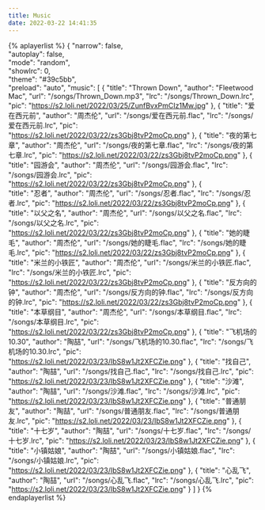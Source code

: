 ```yaml
---
title: Music
date: 2022-03-22 14:41:35
---
```


{% aplayerlist %}
{
    "narrow": false,                         
    "autoplay": false,                        
    "mode": "random",                        
    "showlrc": 0,                        
    "theme": "#39c5bb",	                     
    "preload": "auto",
    "music": [
         {
            "title": "Thrown Down",
            "author": "Fleetwood Mac",
            "url": "/songs/Thrown_Down.mp3",
            "lrc": "/songs/Thrown_Down.lrc",
            "pic": "https://s2.loli.net/2022/03/25/ZunfBvxPmCIz1Mw.jpg"
        },
         {
            "title": "爱在西元前",
            "author": "周杰伦",
            "url": "/songs/爱在西元前.flac",
            "lrc": "/songs/爱在西元前.lrc",
            "pic": "https://s2.loli.net/2022/03/22/zs3Gbj8tvP2moCp.png"
        },
         {
            "title": "夜的第七章",
            "author": "周杰伦",
            "url": "/songs/夜的第七章.flac",
            "lrc": "/songs/夜的第七章.lrc",
            "pic": "https://s2.loli.net/2022/03/22/zs3Gbj8tvP2moCp.png"
        },
         {
            "title": "园游会",
            "author": "周杰伦",
            "url": "/songs/园游会.flac",
            "lrc": "/songs/园游会.lrc",
            "pic": "https://s2.loli.net/2022/03/22/zs3Gbj8tvP2moCp.png"
        },
        {    
            "title": "忍者",
            "author": "周杰伦",
            "url": "/songs/忍者.flac",
            "lrc": "/songs/忍者.lrc",
            "pic": "https://s2.loli.net/2022/03/22/zs3Gbj8tvP2moCp.png"
        },
         {
            "title": "以父之名",
            "author": "周杰伦",
            "url": "/songs/以父之名.flac",
            "lrc": "/songs/以父之名.lrc",
            "pic": "https://s2.loli.net/2022/03/22/zs3Gbj8tvP2moCp.png"
        },
         {
            "title": "她的睫毛",
            "author": "周杰伦",
            "url": "/songs/她的睫毛.flac",
            "lrc": "/songs/她的睫毛.lrc",
            "pic": "https://s2.loli.net/2022/03/22/zs3Gbj8tvP2moCp.png"
        },
         {
            "title": "米兰的小铁匠",
            "author": "周杰伦",
            "url": "/songs/米兰的小铁匠.flac",
            "lrc": "/songs/米兰的小铁匠.lrc",
            "pic": "https://s2.loli.net/2022/03/22/zs3Gbj8tvP2moCp.png"
        },
         {
            "title": "反方向的钟",
            "author": "周杰伦",
            "url": "/songs/反方向的钟.flac",
            "lrc": "/songs/反方向的钟.lrc",
            "pic": "https://s2.loli.net/2022/03/22/zs3Gbj8tvP2moCp.png"
        },
         {
            "title": "本草纲目",
            "author": "周杰伦",
            "url": "/songs/本草纲目.flac",
            "lrc": "/songs/本草纲目.lrc",
            "pic": "https://s2.loli.net/2022/03/22/zs3Gbj8tvP2moCp.png"
        },
         {
            "title": "飞机场的10.30",
            "author": "陶喆",
            "url": "/songs/飞机场的10.30.flac",
            "lrc": "/songs/飞机场的10.30.lrc",
            "pic": "https://s2.loli.net/2022/03/23/IbS8w1Jt2XFCZie.png"
        }, 
         {
            "title": "找自己",
            "author": "陶喆",
            "url": "/songs/找自己.flac",
            "lrc": "/songs/找自己.lrc",
            "pic": "https://s2.loli.net/2022/03/23/IbS8w1Jt2XFCZie.png"
        },
         {
            "title": "沙滩",
            "author": "陶喆",
            "url": "/songs/沙滩.flac",
            "lrc": "/songs/沙滩.lrc",
            "pic": "https://s2.loli.net/2022/03/23/IbS8w1Jt2XFCZie.png"
        },
         {
            "title": "普通朋友",
            "author": "陶喆",
            "url": "/songs/普通朋友.flac",
            "lrc": "/songs/普通朋友.lrc",
            "pic": "https://s2.loli.net/2022/03/23/IbS8w1Jt2XFCZie.png"
        },
         {
            "title": "十七岁",
            "author": "陶喆",
            "url": "/songs/十七岁.flac",
            "lrc": "/songs/十七岁.lrc",
            "pic": "https://s2.loli.net/2022/03/23/IbS8w1Jt2XFCZie.png"
        },
         {
            "title": "小镇姑娘",
            "author": "陶喆",
            "url": "/songs/小镇姑娘.flac",
            "lrc": "/songs/小镇姑娘.lrc",
            "pic": "https://s2.loli.net/2022/03/23/IbS8w1Jt2XFCZie.png"
        },
         {
            "title": "心乱飞",
            "author": "陶喆",
            "url": "/songs/心乱飞.flac",
            "lrc": "/songs/心乱飞.lrc",
            "pic": "https://s2.loli.net/2022/03/23/IbS8w1Jt2XFCZie.png"
        }
    ]
}
{% endaplayerlist %}